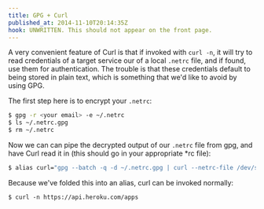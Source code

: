 ```yaml
---
title: GPG + Curl
published_at: 2014-11-10T20:14:35Z
hook: UNWRITTEN. This should not appear on the front page.
---
```


A very convenient feature of Curl is that if invoked with `curl -n`, it will
try to read credentials of a target service our of a local `.netrc` file, and
if found, use them for authentication. The trouble is that these credentials
default to being stored in plain text, which is something that we'd like to
avoid by using GPG.

The first step here is to encrypt your `.netrc`:

``` sh
$ gpg -r <your email> -e ~/.netrc
$ ls ~/.netrc.gpg
$ rm ~/.netrc
```

Now we can can pipe the decrypted output of our `.netrc` file from gpg, and
have Curl read it in (this should go in your appropriate *rc file):

``` sh
$ alias curl="gpg --batch -q -d ~/.netrc.gpg | curl --netrc-file /dev/stdin"
```

Because we've folded this into an alias, curl can be invoked normally:

```
$ curl -n https://api.heroku.com/apps
```
